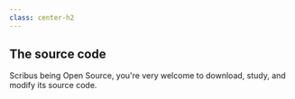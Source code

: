 ```yaml
---
class: center-h2
---
```

## The source code

Scribus being Open Source, you're very welcome to download, study, and modify its source code.
